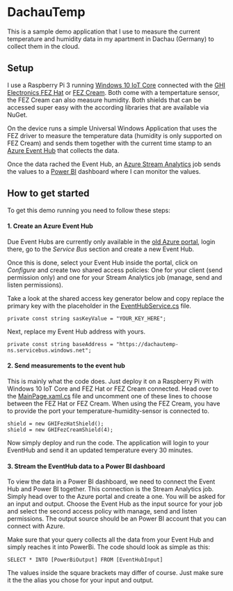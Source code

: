 # DachauTemp
This is a sample demo application that I use to measure the current temperature and humidity data in my apartment in Dachau (Germany) to collect them in the cloud.

## Setup
I use a Raspberry Pi 3 running [Windows 10 IoT Core](https://developer.microsoft.com/en-us/windows/iot) connected with the [GHI Electronics FEZ Hat](https://www.ghielectronics.com/catalog/product/500) or [FEZ Cream](https://www.ghielectronics.com/catalog/product/541). Both come with a tempertature sensor, the FEZ Cream can also measure humidity.  Both shields that can be accessed super easy with the according libraries that are available via NuGet.

On the device runs a simple Universal Windows Application that uses the FEZ driver to measure the temperature data (humidity is only supported on FEZ Cream) and sends them together with the current time stamp to an [Azure Event Hub](https://azure.microsoft.com/services/event-hubs/) that collects the data.

Once the data rached the Event Hub, an [Azure Stream Analytics](https://azure.microsoft.com/services/stream-analytics/) job sends the values to a [Power BI](https://powerbi.microsoft.com) dashboard where I can monitor the values.

## How to get started
To get this demo running you need to follow these steps:

#### 1.  Create an Azure Event Hub
Due Event Hubs are currently only available in the [old Azure portal](https://manage.windowsazure.com), login there, go to the *Service Bus* section and create a new Event Hub.

Once this is done, select your Event Hub inside the portal, click on *Configure* and create two shared access policies: One for your client (send permission only) and one for your Stream Analytics job (manage, send and listen permissions).

Take a look at the shared access key generator below and copy replace the primary key with the placeholder in the [EventHubService.cs](https://github.com/robinmanuelthiel/DachauTemp/blob/master/DachauTemp.Windows/Services/EventHubService.cs#L20) file.
```
private const string sasKeyValue = "YOUR_KEY_HERE";
```
Next, replace my Event Hub address with yours.
```
private const string baseAddress = "https://dachautemp-ns.servicebus.windows.net";
```

#### 2. Send measurements to the event hub
This is mainly what the code does. Just deploy it on a Raspberry Pi with Windows 10 IoT Core and FEZ Hat or FEZ Cream connected. Head over to the [MainPage.xaml.cs](https://github.com/robinmanuelthiel/DachauTemp/blob/master/DachauTemp.Windows/MainPage.xaml.cs#L32#L33) file and uncomment one of these lines to choose between the FEZ Hat or FEZ Cream. When using the FEZ Cream, you have to provide the port your temperature-humidity-sensor is connected to.

```
shield = new GHIFezHatShield();
shield = new GHIFezCreamShield(4);
```
Now simply deploy and run the code. The application will login to your EventHub and send it an updated temperature every 30 minutes.

#### 3. Stream the EventHub data to a Power BI dashboard
To view the data in a Power BI dashboard, we need to connect the Event Hub and Power BI together. This connection is the Stream Analytics job. Simply head over to the Azure portal and create a one. You will be asked for an input and output. Choose the Event Hub as the input source for your job and select the second access policy with manage, send and listen permissions. The output source should be an Power BI account that you can connect with Azure.

Make sure that your query collects all the data from your Event Hub and simply reaches it into PowerBi. The code should look as simple as this:
```
SELECT * INTO [PowerBiOutput] FROM [EventHubInput]
```
The values inside the square brackets may differ of course. Just make sure it the the alias you chose for your input and output.

